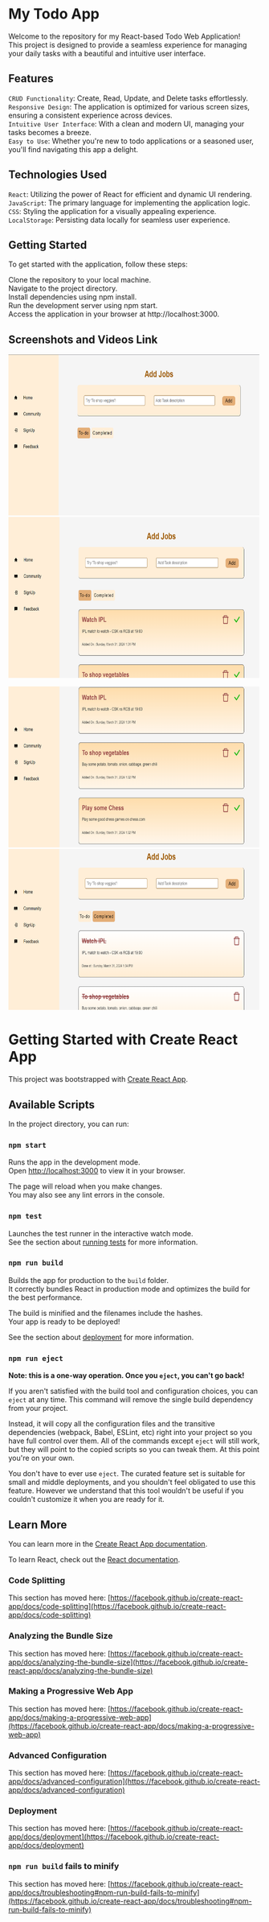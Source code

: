 # My Todo App

Welcome to the repository for my React-based Todo Web Application! \
This project is designed to provide a seamless experience for managing your daily tasks with a beautiful and intuitive user interface.

## Features
`CRUD Functionality`: Create, Read, Update, and Delete tasks effortlessly. \
`Responsive Design`: The application is optimized for various screen sizes, ensuring a consistent experience across devices. \
`Intuitive User Interface`: With a clean and modern UI, managing your tasks becomes a breeze. \
`Easy to Use`: Whether you're new to todo applications or a seasoned user, you'll find navigating this app a delight.

## Technologies Used
`React`: Utilizing the power of React for efficient and dynamic UI rendering. \
`JavaScript`: The primary language for implementing the application logic. \
`CSS`: Styling the application for a visually appealing experience. \
`LocalStorage`: Persisting data locally for seamless user experience.


## Getting Started
To get started with the application, follow these steps:

Clone the repository to your local machine. \
Navigate to the project directory. \
Install dependencies using npm install. \
Run the development server using npm start. \
Access the application in your browser at http://localhost:3000.

## Screenshots and Videos Link

<img src="https://github.com/candy-kush/my-todo-app/blob/main/public/Screenshot%202024-03-31%20133037.png" width="500" height="320" /> <img src="https://github.com/candy-kush/my-todo-app/blob/main/public/Screenshot%202024-03-31%20133354.png" width="500" height="320" />

<img src="https://github.com/candy-kush/my-todo-app/blob/main/public/Screenshot%202024-03-31%20133426.png" width="500" height="320" /> <img src="https://github.com/candy-kush/my-todo-app/blob/main/public/Screenshot%202024-03-31%20133636.png" width="500" height="320" />

# Getting Started with Create React App

This project was bootstrapped with [Create React App](https://github.com/facebook/create-react-app).

## Available Scripts

In the project directory, you can run:

### `npm start`

Runs the app in the development mode.\
Open [http://localhost:3000](http://localhost:3000) to view it in your browser.

The page will reload when you make changes.\
You may also see any lint errors in the console.

### `npm test`

Launches the test runner in the interactive watch mode.\
See the section about [running tests](https://facebook.github.io/create-react-app/docs/running-tests) for more information.

### `npm run build`

Builds the app for production to the `build` folder.\
It correctly bundles React in production mode and optimizes the build for the best performance.

The build is minified and the filenames include the hashes.\
Your app is ready to be deployed!

See the section about [deployment](https://facebook.github.io/create-react-app/docs/deployment) for more information.

### `npm run eject`

**Note: this is a one-way operation. Once you `eject`, you can't go back!**

If you aren't satisfied with the build tool and configuration choices, you can `eject` at any time. This command will remove the single build dependency from your project.

Instead, it will copy all the configuration files and the transitive dependencies (webpack, Babel, ESLint, etc) right into your project so you have full control over them. All of the commands except `eject` will still work, but they will point to the copied scripts so you can tweak them. At this point you're on your own.

You don't have to ever use `eject`. The curated feature set is suitable for small and middle deployments, and you shouldn't feel obligated to use this feature. However we understand that this tool wouldn't be useful if you couldn't customize it when you are ready for it.

## Learn More

You can learn more in the [Create React App documentation](https://facebook.github.io/create-react-app/docs/getting-started).

To learn React, check out the [React documentation](https://reactjs.org/).

### Code Splitting

This section has moved here: [https://facebook.github.io/create-react-app/docs/code-splitting](https://facebook.github.io/create-react-app/docs/code-splitting)

### Analyzing the Bundle Size

This section has moved here: [https://facebook.github.io/create-react-app/docs/analyzing-the-bundle-size](https://facebook.github.io/create-react-app/docs/analyzing-the-bundle-size)

### Making a Progressive Web App

This section has moved here: [https://facebook.github.io/create-react-app/docs/making-a-progressive-web-app](https://facebook.github.io/create-react-app/docs/making-a-progressive-web-app)

### Advanced Configuration

This section has moved here: [https://facebook.github.io/create-react-app/docs/advanced-configuration](https://facebook.github.io/create-react-app/docs/advanced-configuration)

### Deployment

This section has moved here: [https://facebook.github.io/create-react-app/docs/deployment](https://facebook.github.io/create-react-app/docs/deployment)

### `npm run build` fails to minify

This section has moved here: [https://facebook.github.io/create-react-app/docs/troubleshooting#npm-run-build-fails-to-minify](https://facebook.github.io/create-react-app/docs/troubleshooting#npm-run-build-fails-to-minify)
